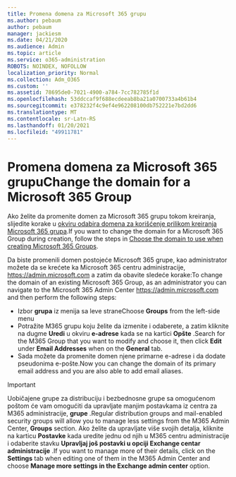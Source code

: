 ```yaml
---
title: Promena domena za Microsoft 365 grupu
ms.author: pebaum
author: pebaum
manager: jackiesm
ms.date: 04/21/2020
ms.audience: Admin
ms.topic: article
ms.service: o365-administration
ROBOTS: NOINDEX, NOFOLLOW
localization_priority: Normal
ms.collection: Adm_O365
ms.custom: ''
ms.assetid: 78695de0-7021-4900-a784-7cc782785f1d
ms.openlocfilehash: 53ddccaf9f688ecdeeab8ba21a0700733a4b61b4
ms.sourcegitcommit: e378232f4c9ef4e962208100db752221e7bd2dd6
ms.translationtype: MT
ms.contentlocale: sr-Latn-RS
ms.lasthandoff: 01/20/2021
ms.locfileid: "49911781"
---
```

# <a name="change-the-domain-for-a-microsoft-365-group"></a><span data-ttu-id="169dc-102">Promena domena za Microsoft 365 grupu</span><span class="sxs-lookup"><span data-stu-id="169dc-102">Change the domain for a Microsoft 365 Group</span></span>

<span data-ttu-id="169dc-103">Ako želite da promenite domen za Microsoft 365 grupu tokom kreiranja, slijedite korake u [okviru odabira domena za korišćenje prilikom kreiranja Microsoft 365 grupa](https://docs.microsoft.com/microsoft-365/admin/create-groups/choose-domain-to-create-groups).</span><span class="sxs-lookup"><span data-stu-id="169dc-103">If you want to change the domain for a Microsoft 365 Group during creation, follow the steps in [Choose the domain to use when creating Microsoft 365 Groups](https://docs.microsoft.com/microsoft-365/admin/create-groups/choose-domain-to-create-groups).</span></span>

<span data-ttu-id="169dc-104">Da biste promenili domen postojeće Microsoft 365 grupe, kao administrator možete da se krećete ka Microsoft 365 centru administracije, https://admin.microsoft.com a zatim da obavite sledeće korake:</span><span class="sxs-lookup"><span data-stu-id="169dc-104">To change the domain of an existing Microsoft 365 Group, as an administrator you can navigate to the Microsoft 365 Admin Center https://admin.microsoft.com and then perform the following steps:</span></span>

- <span data-ttu-id="169dc-105">Izbor **grupa** iz menija sa leve strane</span><span class="sxs-lookup"><span data-stu-id="169dc-105">Choose **Groups** from the left-side menu</span></span>
- <span data-ttu-id="169dc-106">Potražite M365 grupu koju želite da izmenite i odaberete, a zatim kliknite na dugme **Uredi** u okviru **e-adrese** kada se na kartici **Opšte** .</span><span class="sxs-lookup"><span data-stu-id="169dc-106">Search for the M365 Group that you want to modify and choose it, then click **Edit** under **Email Addresses** when on the **General** tab.</span></span>
- <span data-ttu-id="169dc-107">Sada možete da promenite domen njene primarne e-adrese i da dodate pseudonima e-pošte.</span><span class="sxs-lookup"><span data-stu-id="169dc-107">Now you can change the domain of its primary email address and you are also able to add email aliases.</span></span>

> [!IMPORTANT]
> <span data-ttu-id="169dc-108">Uobičajene grupe za distribuciju i bezbednosne grupe sa omogućenom poštom će vam omogućiti da upravljate manjim postavkama iz centra za M365 administracije, **grupe** .</span><span class="sxs-lookup"><span data-stu-id="169dc-108">Regular distribution groups and mail-enabled security groups will allow you to manage less settings from the M365 Admin Center, **Groups** section.</span></span> <span data-ttu-id="169dc-109">Ako želite da upravljate više svojih detalja, kliknite na karticu **Postavke** kada uredite jednu od njih u M365 centru administracije i odaberite stavku **Upravljaj još postavki u opciji Exchange centar administracije** .</span><span class="sxs-lookup"><span data-stu-id="169dc-109">If you want to manage more of their details, click on the **Settings** tab when editing one of them in the M365 Admin Center and choose **Manage more settings in the Exchange admin center** option.</span></span>